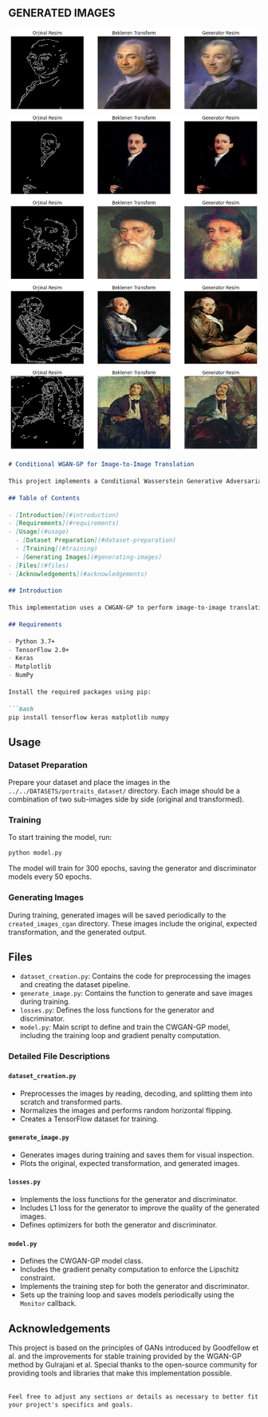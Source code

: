 ## GENERATED IMAGES
![alt text](https://github.com/HayatiYrtgl/C-WGAN-GP/blob/main/RESULTS/100_generated.png?raw=true)
![alt text](https://github.com/HayatiYrtgl/C-WGAN-GP/blob/main/RESULTS/102_generated.png?raw=true)
![alt text](https://github.com/HayatiYrtgl/C-WGAN-GP/blob/main/RESULTS/65_generated.png?raw=true)
![alt text](https://github.com/HayatiYrtgl/C-WGAN-GP/blob/main/RESULTS/67_generated.png?raw=true)
![alt text](https://github.com/HayatiYrtgl/C-WGAN-GP/blob/main/RESULTS/81_generated.png?raw=true)
```markdown
# Conditional WGAN-GP for Image-to-Image Translation

This project implements a Conditional Wasserstein Generative Adversarial Network with Gradient Penalty (CWGAN-GP) for image-to-image translation tasks. The architecture includes both generator and discriminator models trained on a dataset of portraits.

## Table of Contents

- [Introduction](#introduction)
- [Requirements](#requirements)
- [Usage](#usage)
  - [Dataset Preparation](#dataset-preparation)
  - [Training](#training)
  - [Generating Images](#generating-images)
- [Files](#files)
- [Acknowledgements](#acknowledgements)

## Introduction

This implementation uses a CWGAN-GP to perform image-to-image translation, which can be useful for tasks such as style transfer, image inpainting, and super-resolution. The project leverages TensorFlow and Keras for building and training the models.

## Requirements

- Python 3.7+
- TensorFlow 2.0+
- Keras
- Matplotlib
- NumPy

Install the required packages using pip:

```bash
pip install tensorflow keras matplotlib numpy
```

## Usage

### Dataset Preparation

Prepare your dataset and place the images in the `../../DATASETS/portraits_dataset/` directory. Each image should be a combination of two sub-images side by side (original and transformed).

### Training

To start training the model, run:

```bash
python model.py
```

The model will train for 300 epochs, saving the generator and discriminator models every 50 epochs.

### Generating Images

During training, generated images will be saved periodically to the `created_images_cgan` directory. These images include the original, expected transformation, and the generated output.

## Files

- `dataset_creation.py`: Contains the code for preprocessing the images and creating the dataset pipeline.
- `generate_image.py`: Contains the function to generate and save images during training.
- `losses.py`: Defines the loss functions for the generator and discriminator.
- `model.py`: Main script to define and train the CWGAN-GP model, including the training loop and gradient penalty computation.

### Detailed File Descriptions

#### `dataset_creation.py`

- Preprocesses the images by reading, decoding, and splitting them into scratch and transformed parts.
- Normalizes the images and performs random horizontal flipping.
- Creates a TensorFlow dataset for training.

#### `generate_image.py`

- Generates images during training and saves them for visual inspection.
- Plots the original, expected transformation, and generated images.

#### `losses.py`

- Implements the loss functions for the generator and discriminator.
- Includes L1 loss for the generator to improve the quality of the generated images.
- Defines optimizers for both the generator and discriminator.

#### `model.py`

- Defines the CWGAN-GP model class.
- Includes the gradient penalty computation to enforce the Lipschitz constraint.
- Implements the training step for both the generator and discriminator.
- Sets up the training loop and saves models periodically using the `Monitor` callback.

## Acknowledgements

This project is based on the principles of GANs introduced by Goodfellow et al. and the improvements for stable training provided by the WGAN-GP method by Gulrajani et al. Special thanks to the open-source community for providing tools and libraries that make this implementation possible.
```

Feel free to adjust any sections or details as necessary to better fit your project's specifics and goals.
